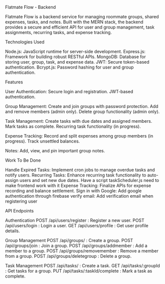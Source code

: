 Flatmate Flow - Backend

Flatmate Flow is a backend service for managing roommate groups, shared expenses, tasks, and notes. Built with the MERN stack, the backend provides a secure and efficient API for user and group management, task assignments, recurring tasks, and expense tracking.

Technologies Used

Node.js: JavaScript runtime for server-side development.
Express.js: Framework for building robust RESTful APIs.
MongoDB: Database for storing user, group, task, and expense data.
JWT: Secure token-based authentication.
Bcrypt.js: Password hashing for user and group authentication.

Features

User Authentication:
Secure login and registration.
JWT-based authentication.

Group Management:
Create and join groups with password protection.
Add and remove members (admin only).
Delete group functionality (admin only).

Task Management:
Create tasks with due dates and assigned members.
Mark tasks as complete.
Recurring task functionality (in progress).

Expense Tracking:
Record and split expenses among group members (in progress).
Track unsettled balances.

Notes:
Add, view, and pin important group notes.


Work To Be Done

Handle Expired Tasks: Implement cron jobs to manage overdue tasks and notify users.
Recurring Tasks: Enhance recurring task functionality to auto-assign users and set new due dates. Have a script taskScheduler.js need to make frontend work with it
Expense Tracking: Finalize APIs for expense recording and balance settlement.
Sign in with Google: Add google authentication through firebase
verify email: Add verification email when registering user


API Endpoints

Authentication
POST /api/users/register        : Register a new user.
POST /api/users/login           : Login a user.
GET /api/users/profile          : Get user profile details.

Group Management
POST /api/groups/               : Create a group.
POST /api/groups/join           : Join a group.
POST /api/groups/addmember      : Add a member to a group.
POST /api/groups/removemember   : Remove a member from a group.
POST /api/groups/deletegroup    : Delete a group.

Task Management
POST /api/tasks/                   : Create a task.
GET /api/tasks/:groupId            : Get tasks for a group.
PUT /api/tasks/:taskId/complete    : Mark a task as complete.